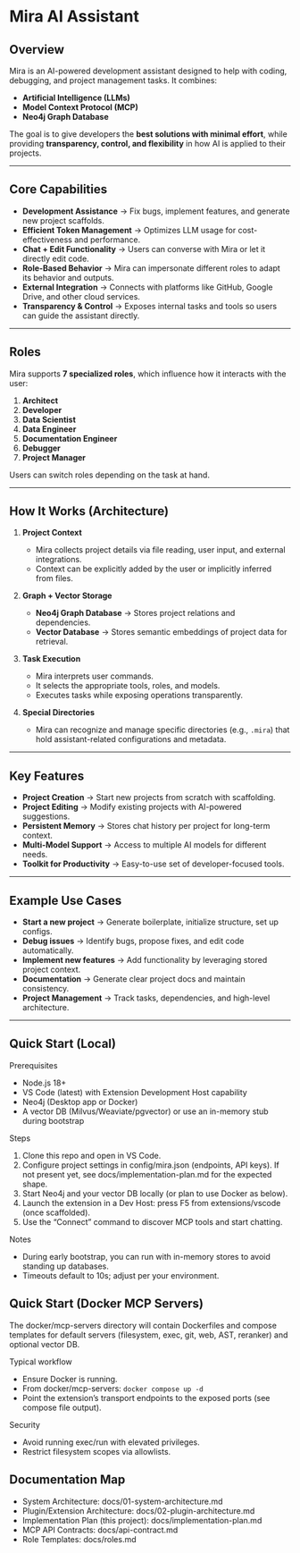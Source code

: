 # Mira AI Assistant

## Overview

Mira is an AI-powered development assistant designed to help with coding, debugging, and project management tasks. It combines:

* **Artificial Intelligence (LLMs)**
* **Model Context Protocol (MCP)**
* **Neo4j Graph Database**

The goal is to give developers the **best solutions with minimal effort**, while providing **transparency, control, and flexibility** in how AI is applied to their projects.

---

## Core Capabilities

* **Development Assistance** → Fix bugs, implement features, and generate new project scaffolds.
* **Efficient Token Management** → Optimizes LLM usage for cost-effectiveness and performance.
* **Chat + Edit Functionality** → Users can converse with Mira or let it directly edit code.
* **Role-Based Behavior** → Mira can impersonate different roles to adapt its behavior and outputs.
* **External Integration** → Connects with platforms like GitHub, Google Drive, and other cloud services.
* **Transparency & Control** → Exposes internal tasks and tools so users can guide the assistant directly.

---

## Roles

Mira supports **7 specialized roles**, which influence how it interacts with the user:

1. **Architect**
2. **Developer**
3. **Data Scientist**
4. **Data Engineer**
5. **Documentation Engineer**
6. **Debugger**
7. **Project Manager**

Users can switch roles depending on the task at hand.

---

## How It Works (Architecture)

1. **Project Context**

    * Mira collects project details via file reading, user input, and external integrations.
    * Context can be explicitly added by the user or implicitly inferred from files.

2. **Graph + Vector Storage**

    * **Neo4j Graph Database** → Stores project relations and dependencies.
    * **Vector Database** → Stores semantic embeddings of project data for retrieval.

3. **Task Execution**

    * Mira interprets user commands.
    * It selects the appropriate tools, roles, and models.
    * Executes tasks while exposing operations transparently.

4. **Special Directories**

    * Mira can recognize and manage specific directories (e.g., `.mira`) that hold assistant-related configurations and metadata.

---

## Key Features

* **Project Creation** → Start new projects from scratch with scaffolding.
* **Project Editing** → Modify existing projects with AI-powered suggestions.
* **Persistent Memory** → Stores chat history per project for long-term context.
* **Multi-Model Support** → Access to multiple AI models for different needs.
* **Toolkit for Productivity** → Easy-to-use set of developer-focused tools.

---

## Example Use Cases

* **Start a new project** → Generate boilerplate, initialize structure, set up configs.
* **Debug issues** → Identify bugs, propose fixes, and edit code automatically.
* **Implement new features** → Add functionality by leveraging stored project context.
* **Documentation** → Generate clear project docs and maintain consistency.
* **Project Management** → Track tasks, dependencies, and high-level architecture.

---

## Quick Start (Local)

Prerequisites
- Node.js 18+
- VS Code (latest) with Extension Development Host capability
- Neo4j (Desktop app or Docker)
- A vector DB (Milvus/Weaviate/pgvector) or use an in-memory stub during bootstrap

Steps
1. Clone this repo and open in VS Code.
2. Configure project settings in config/mira.json (endpoints, API keys). If not present yet, see docs/implementation-plan.md for the expected shape.
3. Start Neo4j and your vector DB locally (or plan to use Docker as below).
4. Launch the extension in a Dev Host: press F5 from extensions/vscode (once scaffolded).
5. Use the “Connect” command to discover MCP tools and start chatting.

Notes
- During early bootstrap, you can run with in-memory stores to avoid standing up databases.
- Timeouts default to 10s; adjust per your environment.

## Quick Start (Docker MCP Servers)

The docker/mcp-servers directory will contain Dockerfiles and compose templates for default servers (filesystem, exec, git, web, AST, reranker) and optional vector DB.

Typical workflow
- Ensure Docker is running.
- From docker/mcp-servers: `docker compose up -d`
- Point the extension’s transport endpoints to the exposed ports (see compose file output).

Security
- Avoid running exec/run with elevated privileges.
- Restrict filesystem scopes via allowlists.

## Documentation Map

- System Architecture: docs/01-system-architecture.md
- Plugin/Extension Architecture: docs/02-plugin-architecture.md
- Implementation Plan (this project): docs/implementation-plan.md
- MCP API Contracts: docs/api-contract.md
- Role Templates: docs/roles.md
